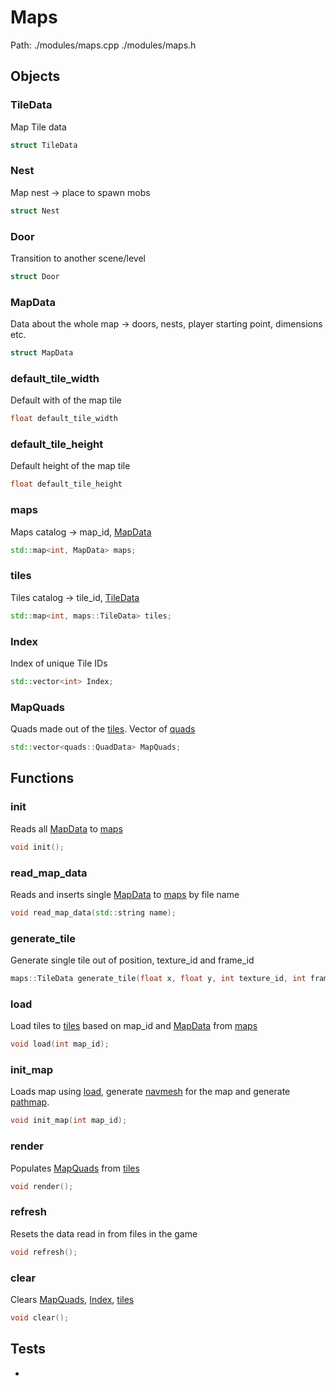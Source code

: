 # Maps
Path: ./modules/maps.cpp   ./modules/maps.h


## Objects

### TileData
Map Tile data
```c++
struct TileData
```

### Nest
Map nest -> place to spawn mobs
```c++
struct Nest
```

### Door
Transition to another scene/level
```c++
struct Door
```

### MapData
Data about the whole map -> doors, nests, player starting point, dimensions etc.
```c++
struct MapData
```

### default_tile_width
Default with of the map tile
```c++
float default_tile_width
```

### default_tile_height
Default height of the map tile
```c++
float default_tile_height
```

### maps
Maps catalog -> map_id, [MapData](maps.md#MapData)
```c++
std::map<int, MapData> maps;
```

### tiles
Tiles catalog -> tile_id, [TileData](maps.md#tiles)
```c++
std::map<int, maps::TileData> tiles;
```

### Index
Index of unique Tile IDs
```c++
std::vector<int> Index;
```

### MapQuads
Quads made out of the [tiles](maps.md#tiles). Vector of [quads](quads.md#QuadData)
```c++
std::vector<quads::QuadData> MapQuads;
```


## Functions
### init
Reads all [MapData](maps.md#MapData) to [maps](maps.md#maps)
```c++
void init();
```

### read_map_data
Reads and inserts single [MapData](maps.md#MapData) to [maps](maps.md#maps) by file name
```c++
void read_map_data(std::string name);
```

### generate_tile
Generate single tile out of position, texture_id and frame_id
```c++
maps::TileData generate_tile(float x, float y, int texture_id, int frame_id);
```

### load
Load tiles to [tiles](maps.md#tiles) based on map_id and [MapData](maps.md#MapData) from [maps](maps.md#maps)
```c++
void load(int map_id);
```

### init_map
Loads map using [load](maps.md#load), generate [navmesh](navmesh.md#navmesh) for the map and generate [pathmap](pathfinder.md#pathmap).
```c++
void init_map(int map_id);
```

### render
Populates [MapQuads](maps.md#MapQuads) from [tiles](maps.md#tiles)
```c++
void render();
```

### refresh
Resets the data read in from files in the game
```c++
void refresh();
```

### clear
Clears [MapQuads](maps.md#MapQuads), [Index](maps.md#Index), [tiles](maps.md#tiles)
```c++
void clear();
```


## Tests
-
